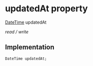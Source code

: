 


# updatedAt property






[DateTime](https://api.flutter.dev/flutter/dart-core/DateTime-class.html) updatedAt
  
_read / write_






## Implementation

```dart
DateTime updatedAt;


```







